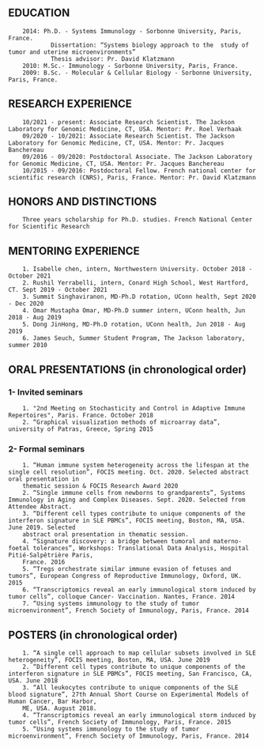 ## EDUCATION

        2014: Ph.D. - Systems Immunology - Sorbonne University, Paris, France.
                Dissertation: “Systems biology approach to the 	study of tumor and uterine microenvironments”
                Thesis advisor: Pr. David Klatzmann
        2010: M.Sc.- Immunology - Sorbonne University, Paris, France.
        2009: B.Sc. - Molecular & Cellular Biology - Sorbonne University, Paris, France.

## RESEARCH EXPERIENCE

        10/2021 - present: Associate Research Scientist. The Jackson Laboratory for Genomic Medicine, CT, USA. Mentor: Pr. Roel Verhaak
        09/2020 - 10/2021: Associate Research Scientist. The Jackson Laboratory for Genomic Medicine, CT, USA. Mentor: Pr. Jacques Banchereau
        09/2016 - 09/2020: Postdoctoral Associate. The Jackson Laboratory for Genomic Medicine, CT, USA. Mentor: Pr. Jacques Banchereau
        10/2015 - 09/2016: Postdoctoral Fellow. French national center for scientific research (CNRS), Paris, France. Mentor: Pr. David Klatzmann

## HONORS AND DISTINCTIONS
        Three years scholarship for Ph.D. studies. French National Center for Scientific Research


## MENTORING EXPERIENCE
        1. Isabelle chen, intern, Northwestern University. October 2018 - October 2021
        2. Rushil Yerrabelli, intern, Conard High School, West Hartford, CT. Sept 2019 - October 2021
        3. Summit Singhaviranon, MD-Ph.D rotation, UConn health, Sept 2020 - Dec 2020
        4. Omar Mustapha Omar, MD-Ph.D summer intern, UConn health, Jun 2018 - Aug 2019
        5. Dong JinHong, MD-Ph.D rotation, UConn health, Jun 2018 - Aug 2019
        6. James Seuch, Summer Student Program, The Jackson laboratory, summer 2010
        
## ORAL PRESENTATIONS (in chronological order)

### 1- Invited seminars
        1. "2nd Meeting on Stochasticity and Control in Adaptive Immune Repertoires", Paris. France. October 2018
        2. “Graphical visualization methods of microarray data”, university of Patras, Greece, Spring 2015

### 2- Formal seminars
        1. “Human immune system heterogeneity across the lifespan at the single cell resolution”, FOCIS meeting. Oct. 2020. Selected abstract oral presentation in 
        thematic session & FOCIS Research Award 2020
        2. “Single immune cells from newborns to grandparents”, Systems Immunology in Aging and Complex Diseases. Sept. 2020. Selected from Attendee Abstract.
        3. “Different cell types contribute to unique components of the interferon signature in SLE PBMCs”, FOCIS meeting, Boston, MA, USA. June 2019. Selected 
        abstract oral presentation in thematic session.
        4. “Signature discovery: a bridge between tumoral and materno-foetal tolerances”, Workshops: Translational Data Analysis, Hospital Pitié-Salpêtrière Paris, 
        France. 2016
        5. “Tregs orchestrate similar immune evasion of fetuses and tumors”, European Congress of Reproductive Immunology, Oxford, UK. 2015
        6. “Transcriptomics reveal an early immunological storm induced by tumor cells”, colloque Cancer- Vaccination. Nantes, France. 2014
        7. “Using systems immunology to the study of tumor microenvironment”, French Society of Immunology, Paris, France. 2014

## POSTERS (in chronological order)

        1. “A single cell approach to map cellular subsets involved in SLE heterogeneity”, FOCIS meeting, Boston, MA, USA. June 2019
        2. “Different cell types contribute to unique components of the interferon signature in SLE PBMCs”, FOCIS meeting, San Francisco, CA, USA. June 2018
        3. “All leukocytes contribute to unique components of the SLE blood signature”, 27th Annual Short Course on Experimental Models of Human Cancer, Bar Harbor, 
        ME, USA. August 2018.
        4. “Transcriptomics reveal an early immunological storm induced by tumor cells”, French Society of Immunology, Paris, France. 2015
        5. “Using systems immunology to the study of tumor microenvironment”, French Society of Immunology, Paris, France. 2014






